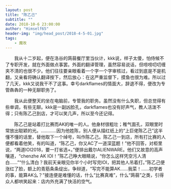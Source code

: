 ```yaml
---
layout: post
title: "陈乙己"
subtitle: ""
date: 2018-10-6 23:00:00
author: "Himself65"
header-img: "img/head_post/2018-4-5-01.jpg"
tags: 
    - 魔改
---
```

　　我从十二岁起，便在洛谷的蒟蒻餐厅里当伙计，kkk说，样子太傻，怕侍候不了专职开发，就在外面做点事罢。外面的翻译管理，虽然容易说话，但唠唠叨叨缠夹不清的也很不少。他们往往要亲眼看着一个字一个字审核过，看过到底是不是机翻，又亲看将确认翻译按下，然后放心：在这严重监督下，摸鱼也很为难。所以过了几天，kkk又说我干不了这事。幸亏darkflames的情面大，辞退不得，便改为专管犇犇的一种无聊职务了。

　　我从此便整天的坐在电脑前，专管我的职务。虽然没有什么失职，但总觉得有些单调，有些无聊。kkk是一副凶脸孔，darkflames也没有好声气，教人活泼不得；只有陈乙己到店，才可以笑几声，所以至今还记得。

　　陈乙己是站着打比赛而AK的唯一的人。他身材很粗壮；稚气面孔，双眼里时常放出聪颖的光。…………因为他姓陈，别人便从描红纸上的“上巨佬陈乙己”这半懂不懂的话里，替他取下一个绰号，叫作陈乙己。陈乙己一到店，所有打比赛的人便都看着他笑，有的叫道，“陈乙己，你又AC了一道深蓝题！”他不回答，对柜里说，“两道IOI2018，要一打省选+。”便排出戴尔ALIENWARE。他们又故意的高声嚷道，“chenzhe AK IOI！”陈乙己睁大眼睛说，“你怎么这样凭空污人清白……”“什么清白？我前天亲眼见你半个小时写完IOI，把其他人吊着打。”陈乙己便涨红了脸，额上的青筋条条绽出，争辩道，“写完不能算AK……我菜！……初学者的事，能算AK么？”接连便是难懂的话，什么“比赛真难”，什么“蒟蒻”之类，引得众人都哄笑起来：店内外充满了快活的空气。